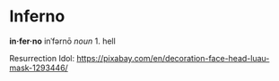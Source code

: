 # Inferno

**in·fer·no**
inˈfərnō
*noun* 
1\. hell

Resurrection Idol: https://pixabay.com/en/decoration-face-head-luau-mask-1293446/